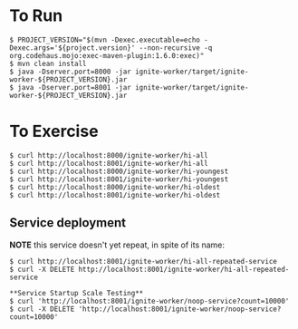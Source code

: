 # To Run

    $ PROJECT_VERSION="$(mvn -Dexec.executable=echo -Dexec.args='${project.version}' --non-recursive -q org.codehaus.mojo:exec-maven-plugin:1.6.0:exec)"
    $ mvn clean install
    $ java -Dserver.port=8000 -jar ignite-worker/target/ignite-worker-${PROJECT_VERSION}.jar
    $ java -Dserver.port=8001 -jar ignite-worker/target/ignite-worker-${PROJECT_VERSION}.jar

# To Exercise

    $ curl http://localhost:8000/ignite-worker/hi-all
    $ curl http://localhost:8001/ignite-worker/hi-all
    $ curl http://localhost:8000/ignite-worker/hi-youngest
    $ curl http://localhost:8001/ignite-worker/hi-youngest
    $ curl http://localhost:8000/ignite-worker/hi-oldest
    $ curl http://localhost:8001/ignite-worker/hi-oldest

## Service deployment

**NOTE** this service doesn't yet repeat, in spite of its name:

    $ curl http://localhost:8001/ignite-worker/hi-all-repeated-service
    $ curl -X DELETE http://localhost:8001/ignite-worker/hi-all-repeated-service

    **Service Startup Scale Testing**
    $ curl 'http://localhost:8001/ignite-worker/noop-service?count=10000'
    $ curl -X DELETE 'http://localhost:8001/ignite-worker/noop-service?count=10000'
